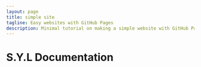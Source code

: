 ```yaml
---
layout: page
title: simple site
tagline: Easy websites with GitHub Pages
description: Minimal tutorial on making a simple website with GitHub Pages
---
```


# S.Y.L Documentation
